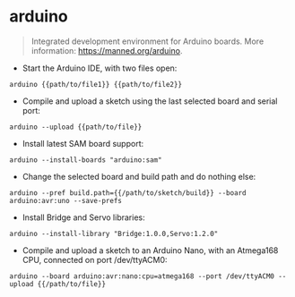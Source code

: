 # arduino

> Integrated development environment for Arduino boards.
> More information: <https://manned.org/arduino>.

- Start the Arduino IDE, with two files open:

`arduino {{path/to/file1}} {{path/to/file2}}`

- Compile and upload a sketch using the last selected board and serial port:

`arduino --upload {{path/to/file}}`

- Install latest SAM board support:

`arduino --install-boards "arduino:sam"`

- Change the selected board and build path and do nothing else:

`arduino --pref build.path={{/path/to/sketch/build}} --board arduino:avr:uno --save-prefs`

- Install Bridge and Servo libraries:

`arduino --install-library "Bridge:1.0.0,Servo:1.2.0"`

- Compile and upload a sketch to an Arduino Nano, with an Atmega168 CPU, connected on port /dev/ttyACM0:

`arduino --board arduino:avr:nano:cpu=atmega168 --port /dev/ttyACM0 --upload {{/path/to/file}}`
